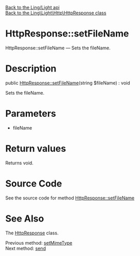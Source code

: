 [Back to the Ling/Light api](https://github.com/lingtalfi/Light/blob/master/doc/api/Ling/Light.md)<br>
[Back to the Ling\Light\Http\HttpResponse class](https://github.com/lingtalfi/Light/blob/master/doc/api/Ling/Light/Http/HttpResponse.md)


HttpResponse::setFileName
================



HttpResponse::setFileName — Sets the fileName.




Description
================


public [HttpResponse::setFileName](https://github.com/lingtalfi/Light/blob/master/doc/api/Ling/Light/Http/HttpResponse/setFileName.md)(string $fileName) : void




Sets the fileName.




Parameters
================


- fileName

    


Return values
================

Returns void.








Source Code
===========
See the source code for method [HttpResponse::setFileName](https://github.com/lingtalfi/Light/blob/master/Http/HttpResponse.php#L165-L168)


See Also
================

The [HttpResponse](https://github.com/lingtalfi/Light/blob/master/doc/api/Ling/Light/Http/HttpResponse.md) class.

Previous method: [setMimeType](https://github.com/lingtalfi/Light/blob/master/doc/api/Ling/Light/Http/HttpResponse/setMimeType.md)<br>Next method: [send](https://github.com/lingtalfi/Light/blob/master/doc/api/Ling/Light/Http/HttpResponse/send.md)<br>

